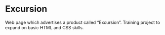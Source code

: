 # Excursion
 Web page which advertises a product called “Excursion”. Training project to expand on basic HTML and CSS skills.
